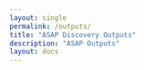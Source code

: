 ```yaml
---
layout: single
permalink: /outputs/
title: "ASAP Discovery Outputs"
description: "ASAP Outputs"
layout: docs
---
```

